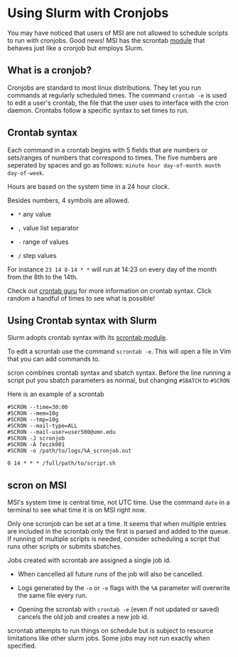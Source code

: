 # Using Slurm with Cronjobs

You may have noticed that users of MSI are not allowed to schedule scripts to run with cronjobs. 
Good news! MSI has the scrontab [module](modules.md) that behaves just like a cronjob but employs Slurm.

## What is a cronjob?

Cronjobs are standard to most linux distributions. They let you run commands at regularly scheduled times. The command `crontab -e` is used to edit a user's crontab, the file that the user uses to interface with the cron daemon. Crontabs follow a specific syntax to set times to run.

## Crontab syntax

Each command in a crontab begins with 5 fields that are numbers or sets/ranges of numbers that correspond to times.
The five numbers are seperated by spaces and go as follows: `minute hour day-of-month month day-of-week`.

Hours are based on the system time in a 24 hour clock.

Besides numbers, 4 symbols are allowed. 

- `*`	any value

- `,`	value list separator

- `-`	range of values

- `/`	step values

For instance `23 14 8-14 * *` will run at 14:23 on every day of the month from the 8th to the 14th. 

Check out [crontab guru](https://crontab.guru/) for more information on crontab syntax. Click random a handful of times to see what is possible!

## Using Crontab syntax with Slurm

Slurm adopts crontab syntax with its [scrontab module](https://slurm.schedmd.com/scrontab.html). 

To edit a scrontab use the command `scrontab -e`. This will open a file in Vim that you can add commands to.

scron combines crontab syntax and sbatch syntax. Before the line running a script put you sbatch parameters as normal, but changing `#SBATCH` to `#SCRON`

Here is an example of a scrontab

    #SCRON --time=30:00
    #SCRON --mem=10g
    #SCRON --tmp=10g
    #SCRON --mail-type=ALL  
    #SCRON --mail-user=user500@umn.edu
    #SCRON -J scronjob
    #SCRON -A feczk001
    #SCRON -o /path/to/logs/%A_scronjob.out

    0 14 * * * /full/path/to/script.sh

## scron on MSI

MSI's system time is central time, not UTC time. Use the command `date` in a terminal to see what time it is on MSI right now.

Only one scronjob can be set at a time. It seems that when multiple entries are included in the scrontab only the first is parsed and added to the queue. If running of multiple scripts is needed, consider scheduling a script that runs other scripts or submits sbatches. 

Jobs created with scrontab are assigned a single job id.

* When cancelled all future runs of the job will also be cancelled.

* Logs generated by the `-o` or `-e` flags with the `%A` parameter will overwrite the same file every run.

* Opening the scrontab with `crontab -e` (even if not updated or saved) cancels the old job and creates a new job id.


scrontab attempts to run things on schedule but is subject to resource limitations like other slurm jobs. Some jobs may not run exactly when specified.